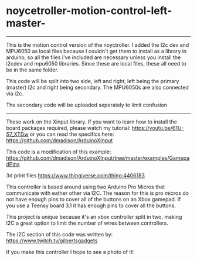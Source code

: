 # noycetroller-motion-control-left-master-

******
This is the motion control version of the noyctroller. I added the I2c dev and MPU6050 as local files because I couldn't get them to install as a library in arduino, so all the files i've included are necessary unless you install the i2cdev and mpu6050 libraries. Since these are local files, these all need to be in the same folder. 

This code will be split into two side, left and right, left being the primary (master) i2c and right being secondary. The MPU6050s are also connected via i2c.

The secondary code will be uploaded seperately to limit confusion
***

These work on the Xinput library. If you want to learn how to install the board packages required, please watch my tutorial: https://youtu.be/61U-S7_XTDw or you can read the specifics here: https://github.com/dmadison/ArduinoXInput

This code is a modification of this example: https://github.com/dmadison/ArduinoXInput/tree/master/examples/GamepadPins

3d print files https://www.thingiverse.com/thing:4406183

This controller is based around using two Arduino Pro Micros that communicate with eather other via I2C. The reason for this is pro micros do not have enough pins to cover all of the buttons on an Xbox gamepad. If you use a Teensy board 3.1 it has enough pins to cover all the buttons.

This project is unique because it's an xbox controller split in two, making I2C a great option to limit the number of wires between controllers.

The I2C section of this code was written by: https://www.twitch.tv/gilbertsgadgets

If you make this controller I hope to see a photo of it!
